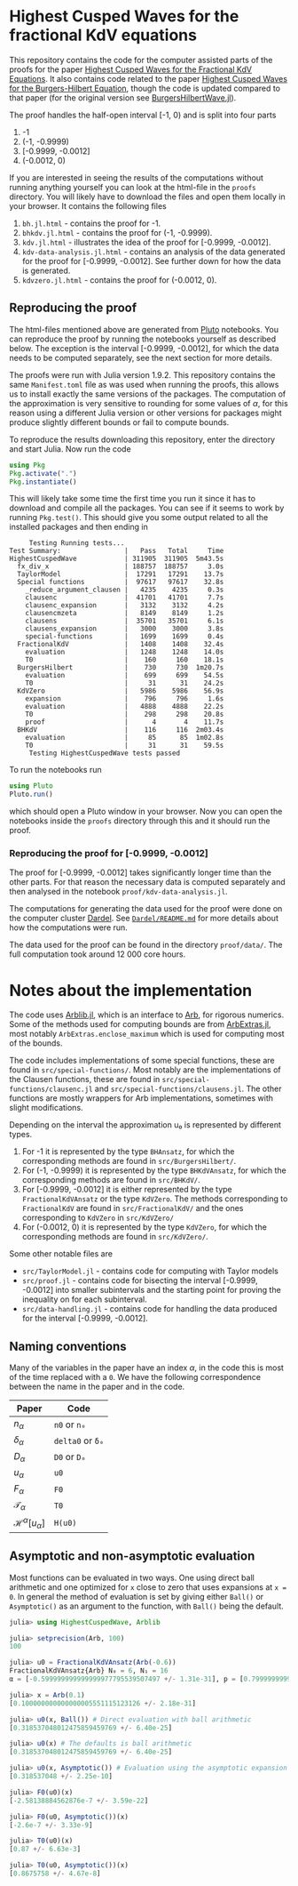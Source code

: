 # Highest Cusped Waves for the fractional KdV equations

This repository contains the code for the computer assisted parts of
the proofs for the paper [Highest Cusped Waves for the Fractional KdV
Equations](https://arxiv.org/abs/2308.16579). It also contains code
related to the paper [Highest Cusped Waves for the Burgers-Hilbert
Equation](https://doi.org/10.1007/s00205-023-01904-6), though the code
is updated compared to that paper (for the original version see
[BurgersHilbertWave.jl](https://github.com/Joel-Dahne/BurgersHilbertWave.jl)).

The proof handles the half-open interval [-1, 0) and is split into
four parts
1. -1
2. (-1, -0.9999)
3. [-0.9999, -0.0012]
4. (-0.0012, 0)

If you are interested in seeing the results of the computations
without running anything yourself you can look at the html-file in the
`proofs` directory. You will likely have to download the files and
open them locally in your browser. It contains the following files
1. `bh.jl.html` - contains the proof for -1.
2. `bhkdv.jl.html` - contains the proof for (-1, -0.9999).
3. `kdv.jl.html` - illustrates the idea of the proof for [-0.9999,
   -0.0012].
4. `kdv-data-analysis.jl.html` - contains an analysis of the data
   generated for the proof for [-0.9999, -0.0012]. See further down
   for how the data is generated.
5. `kdvzero.jl.html` - contains the proof for (-0.0012, 0).

## Reproducing the proof

The html-files mentioned above are generated from
[Pluto](https://github.com/fonsp/Pluto.jl) notebooks. You can
reproduce the proof by running the notebooks yourself as described
below. The exception is the interval [-0.9999, -0.0012], for which the
data needs to be computed separately, see the next section for more
details.

The proofs were run with Julia version 1.9.2. This repository contains
the same `Manifest.toml` file as was used when running the proofs,
this allows us to install exactly the same versions of the packages.
The computation of the approximation is very sensitive to rounding for
some values of $\alpha$, for this reason using a different Julia
version or other versions for packages might produce slightly
different bounds or fail to compute bounds.

To reproduce the results downloading this repository, enter the
directory and start Julia. Now run the code

``` julia
using Pkg
Pkg.activate(".")
Pkg.instantiate()
```

This will likely take some time the first time you run it since it has
to download and compile all the packages. You can see if it seems to
work by running `Pkg.test()`. This should give you some output related
to all the installed packages and then ending in

```
     Testing Running tests...
Test Summary:                |   Pass   Total     Time
HighestCuspedWave            | 311905  311905  5m43.5s
  fx_div_x                   | 188757  188757     3.0s
  TaylorModel                |  17291   17291    13.7s
  Special functions          |  97617   97617    32.8s
    _reduce_argument_clausen |   4235    4235     0.3s
    clausenc                 |  41701   41701     7.7s
    clausenc_expansion       |   3132    3132     4.2s
    clausencmzeta            |   8149    8149     1.2s
    clausens                 |  35701   35701     6.1s
    clausens_expansion       |   3000    3000     3.8s
    special-functions        |   1699    1699     0.4s
  FractionalKdV              |   1408    1408    32.4s
    evaluation               |   1248    1248    14.0s
    T0                       |    160     160    18.1s
  BurgersHilbert             |    730     730  1m20.7s
    evaluation               |    699     699    54.5s
    T0                       |     31      31    24.2s
  KdVZero                    |   5986    5986    56.9s
    expansion                |    796     796     1.6s
    evaluation               |   4888    4888    22.2s
    T0                       |    298     298    20.8s
    proof                    |      4       4    11.7s
  BHKdV                      |    116     116  2m03.4s
    evaluation               |     85      85  1m02.8s
    T0                       |     31      31    59.5s
     Testing HighestCuspedWave tests passed
```

To run the notebooks run

``` julia
using Pluto
Pluto.run()
```

which should open a Pluto window in your browser. Now you can open the
notebooks inside the `proofs` directory through this and it should run
the proof.

### Reproducing the proof for [-0.9999, -0.0012]
The proof for [-0.9999, -0.0012] takes significantly longer time than
the other parts. For that reason the necessary data is computed
separately and then analysed in the notebook
`proof/kdv-data-analysis.jl`.

The computations for generating the data used for the proof were done
on the computer cluster
[Dardel](https://www.pdc.kth.se/hpc-services/computing-systems/about-the-dardel-hpc-system-1.1053338).
See [`Dardel/README.md`](Dardel/README.md) for more details about how
the computations were run.

The data used for the proof can be found in the directory
`proof/data/`. The full computation took around 12 000 core hours.

# Notes about the implementation
The code uses [Arblib.jl](https://github.com/kalmarek/Arblib.jl),
which is an interface to [Arb](https://www.arblib.org/), for rigorous
numerics. Some of the methods used for computing bounds are from
[ArbExtras.jl](https://github.com/Joel-Dahne/ArbExtras.jl), most
notably `ArbExtras.enclose_maximum` which is used for computing most
of the bounds.

The code includes implementations of some special functions, these are
found in `src/special-functions/`. Most notably are the
implementations of the Clausen functions, these are found in
`src/special-functions/clausenc.jl` and
`src/special-functions/clausens.jl`. The other functions are mostly
wrappers for Arb implementations, sometimes with slight modifications.

Depending on the interval the approximation u₀ is represented by
different types.
1. For -1 it is represented by the type `BHAnsatz`, for which the
   corresponding methods are found in `src/BurgersHilbert/`.
2. For (-1, -0.9999) it is represented by the type `BHKdVAnsatz`, for
   which the corresponding methods are found in `src/BHKdV/`.
3. For [-0.9999, -0.0012] it is either represented by the type
   `FractionalKdVAnsatz` or the type `KdVZero`. The methods
   corresponding to `FractionalKdV` are found in `src/FractionalKdV/`
   and the ones corresponding to `KdVZero` in `src/KdVZero/`
4. For (-0.0012, 0) it is represented by the type `KdVZero`, for which
   the corresponding methods are found in `src/KdVZero/`.

Some other notable files are
- `src/TaylorModel.jl` - contains code for computing with Taylor
  models
- `src/proof.jl` - contains code for bisecting the interval [-0.9999,
  -0.0012] into smaller subintervals and the starting point for
  proving the inequality on for each subinterval.
- `src/data-handling.jl` - contains code for handling the data
  produced for the interval [-0.9999, -0.0012].

## Naming conventions
Many of the variables in the paper have an index $\alpha$, in the code
this is most of the time replaced with a `0`. We have the following
correspondence between the name in the paper and in the code.

| Paper                          | Code             |
|--------------------------------|------------------|
| $n_\alpha$                     | `n0` or `n₀`     |
| $\delta_\alpha$                | `delta0` or `δ₀` |
| $D_\alpha$                     | `D0` or `D₀`     |
| $u_\alpha$                     | `u0`             |
| $F_\alpha$                     | `F0`             |
| $\mathcal{T}_\alpha$           | `T0`             |
| $\mathcal{H}^\alpha[u_\alpha]$ | `H(u0)`          |

## Asymptotic and non-asymptotic evaluation
Most functions can be evaluated in two ways. One using direct ball
arithmetic and one optimized for `x` close to zero that uses
expansions at `x = 0`. In general the method of evaluation is set by
giving either `Ball()` or `Asymptotic()` as an argument to the
function, with `Ball()` being the default.

```julia
julia> using HighestCuspedWave, Arblib

julia> setprecision(Arb, 100)
100

julia> u0 = FractionalKdVAnsatz(Arb(-0.6))
FractionalKdVAnsatz{Arb} N₀ = 6, N₁ = 16
α = [-0.599999999999999977795539507497 +/- 1.31e-31], p = [0.799999999999999988897769753748 +/- 4.35e-31]

julia> x = Arb(0.1)
[0.100000000000000005551115123126 +/- 2.18e-31]

julia> u0(x, Ball()) # Direct evaluation with ball arithmetic
[0.318537048012475859459769 +/- 6.40e-25]

julia> u0(x) # The defaults is ball arithmetic
[0.318537048012475859459769 +/- 6.40e-25]

julia> u0(x, Asymptotic()) # Evaluation using the asymptotic expansion
[0.318537048 +/- 2.25e-10]

julia> F0(u0)(x)
[-2.58138884562876e-7 +/- 3.59e-22]

julia> F0(u0, Asymptotic())(x)
[-2.6e-7 +/- 3.33e-9]

julia> T0(u0)(x)
[0.87 +/- 6.63e-3]

julia> T0(u0, Asymptotic())(x)
[0.8675758 +/- 4.67e-8]

```
